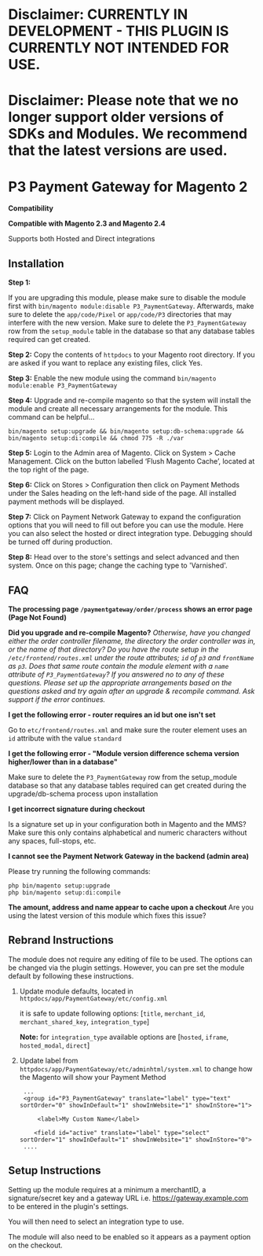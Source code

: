 # Disclaimer: CURRENTLY IN DEVELOPMENT - THIS PLUGIN IS CURRENTLY NOT INTENDED FOR USE.

# Disclaimer: Please note that we no longer support older versions of SDKs and Modules. We recommend that the latest versions are used.

# P3 Payment Gateway for Magento 2

**Compatibility**

**Compatible with Magento 2.3 and Magento 2.4**

Supports both Hosted and Direct integrations

## Installation
**Step 1:**

If you are upgrading this module, please make sure to disable the module first with `bin/magento module:disable P3_PaymentGateway`. Afterwards, make sure to delete the `app/code/Pixel` or `app/code/P3` directories that may interfere with the new version. Make sure to delete the `P3_PaymentGateway` row from the `setup_module` table in the database so that any database tables required can get created.

**Step 2:**
Copy the contents of `httpdocs` to your Magento root directory. If you are asked if you want to replace any existing files, click Yes.

**Step 3:**
Enable the new module using the command `bin/magento module:enable P3_PaymentGateway`

**Step 4:**
Upgrade and re-compile magento so that the system will install the module and create all necessary arrangements for the module. This command can be helpful...
```
bin/magento setup:upgrade && bin/magento setup:db-schema:upgrade && bin/magento setup:di:compile && chmod 775 -R ./var
```

**Step 5:**
Login to the Admin area of Magento. Click on System > Cache Management. Click on the button labelled ‘Flush Magento Cache’, located at the top right of the page.

**Step 6:**
Click on Stores > Configuration then click on Payment Methods under the Sales heading on the left-hand side of the page. All installed payment methods will be displayed.

**Step 7:**
Click on Payment Network Gateway to expand the configuration options that you will need to fill out before you can use the module. Here you can also select the hosted or direct integration type. Debugging should be turned off during production.

**Step 8:**
Head over to the store's settings and select advanced and then system. Once on this page; change the caching type to 'Varnished'.

## FAQ
**The processing page `/paymentgateway/order/process` shows an error page (Page Not Found)**

**Did you upgrade and re-compile Magento?** *Otherwise, have you changed either the order controller filename, the directory the order controller was in, or the name of that directory? Do you have the route setup in the `/etc/frontend/routes.xml` under the route attributes; `id` of `p3` and `frontName` as `p3`. Does that same route contain the module element with a `name` attribute of `P3_PaymentGateway`? If you answered no to any of these questions. Please set up the appropriate arrangements based on the questions asked and try again after an upgrade & recompile command. Ask support if the error continues.*

**I get the following error - router requires an id but one isn't set**

Go to `etc/frontend/routes.xml` and make sure the router element uses an `id` attribute with the value `standard`

**I get the following error - "Module version difference schema version higher/lower than in a database"**

Make sure to delete the `P3_PaymentGateway` row from the setup_module database so that any database tables required can get created during the upgrade/db-schema process upon installation

**I get incorrect signature during checkout**

Is a signature set up in your configuration both in Magento and the MMS? Make sure this only contains alphabetical and numeric characters without any spaces, full-stops, etc.

**I cannot see the Payment Network Gateway in the backend (admin area)**

Please try running the following commands:

```
php bin/magento setup:upgrade
php bin/magento setup:di:compile
```
**The amount, address and name appear to cache upon a checkout**
Are you using the latest version of this module which fixes this issue?

Rebrand Instructions
--------------------

The module does not require any editing of file to be used. The options can be changed via the plugin settings.
However, you can pre set the module default by following these instructions.

1. Update module defaults, located in `httpdocs/app/PaymentGateway/etc/config.xml`
   
    it is safe to update following options: [`title`, `merchant_id`, `merchant_shared_key`, `integration_type`]
    
    **Note:** for `integration_type` available options are [`hosted`, `iframe`, `hosted_modal`, `direct`]
    

2. Update label from `httpdocs/app/PaymentGateway/etc/adminhtml/system.xml` to change how the Magento will show your Payment Method
    
    ```
     ...
     <group id="P3_PaymentGateway" translate="label" type="text" sortOrder="0" showInDefault="1" showInWebsite="1" showInStore="1">
        
         <label>My Custom Name</label>
        
        <field id="active" translate="label" type="select" sortOrder="1" showInDefault="1" showInWebsite="1" showInStore="0">
     ....

    ```
    
Setup Instructions
--------------------    
    
Setting up the module requires at a minimum a merchantID, a signature/secret key and a gateway URL i.e. https://gateway.example.com to be entered in the plugin's settings.

You will then need to select an integration type to use.

The module will also need to be enabled so it appears as a payment option on the checkout.
   
